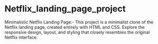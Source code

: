 # Netflix_landing_page_project

Minimalistic Netflix Landing Page:-
This project is a minimalist clone of the Netflix landing page, created entirely with HTML and CSS. Explore the responsive design, layout, and styling that closely resembles the original Netflix interface.
